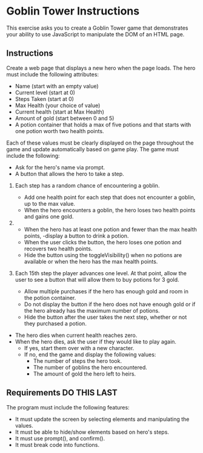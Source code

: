 # Goblin Tower Instructions
This exercise asks you to create a Goblin Tower game that demonstrates your ability to use JavaScript to manipulate the DOM of an HTML page.
 
## Instructions
Create a web page that displays a new hero when the page loads. The hero must include the following attributes:
-   Name (start with an empty value)  
-   Current level (start at 0)  
-   Steps Taken (start at 0)  
-   Max Health (your choice of value)  
-   Current health (start at Max Health)  
-   Amount of gold (start between 0 and 5)  
-  A potion container that holds a max of five potions and that starts with one potion worth two health points.    

Each of these values must be clearly displayed on the page throughout the game and update automatically based on game play.
The game must include the following:  
-   Ask for the hero's name via prompt.
-  A button that allows the hero to take a step. 
 
 1. Each step has a random chance of encountering a goblin.
    -   Add one health point for each step that does not encounter a goblin, up to the max value.
    -   When the hero encounters a goblin, the hero loses two health points and gains one gold. 
 
2.  - When the hero has at least one potion and fewer than the max health points,  -display a button to drink a potion.
     - When the user clicks the button, the hero loses one potion and recovers two health points.
     -  Hide the button using the toggleVisibility() when no potions are available or when the hero has the max health points. 
 
3.  Each 15th step the player advances one level. At that point, allow the user to see a button that will allow them to buy potions for 3 gold.
    -   Allow multiple purchases if the hero has enough gold and room in the potion container.
    -   Do not display the button if the hero does not have enough gold or if the hero already has the maximum number of potions.
    -   Hide the button after the user takes the next step, whether or not they purchased a potion.
 
-   The hero dies when current health reaches zero.
-   When the hero dies, ask the user if they would like to play again.
    -   If yes, start them over with a new character.
    -   If no, end the game and display the following values:
        -   The number of steps the hero took.
        -   The number of goblins the hero encountered.
        -   The amount of gold the hero left to heirs.
 
## Requirements DO THIS LAST
The program must include the following features:
-   It must update the screen by selecting elements and manipulating the values.
-   It must be able to hide/show elements based on hero's steps.
-   It must use prompt(), and confirm().
-   It must break code into functions.
